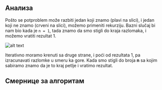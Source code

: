 ## Анализа

Pošto se potproblem može razbiti jedan koji znamo (plavi na slici), i jedan koji ne znamo (crveni na slici), možemo primeniti rekurziju.
Bazni slučaj bi nam bio kada je `n = 1`, tada znamo da smo stigli do kraja razlomaka, i možemo vratiti rezultat 1.

![alt text](media/nedelja_06/razlomci1-sol.png)

Iterativno moramo krenuti sa druge strane, i poći od rezultata 1, pa izracunavati razlomke u smeru ka gore.
Kada smo stigli do broja **n** sa kojim sabiramo znamo da je to kraj petlje i vratimo rezultat.

## Смернице за алгоритам
